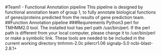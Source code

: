 #Team1 - Functional Annotation pipeline
This pipeline is designed by functional annotation team of group 1, to fully annotate biological functions of genes/proteins predicted from the results of gene prediction team. 
##Function Annotation pipeline
###Requirements
Python3
perl for TMHMM2.0 tool. The installed tool has perl path /usr/bin/perl. If the perl path is different from your local computer, please change it to /usr/bin/perl or make a symbolic link. 
These tools are needed to be included in the current working directory
tmhmm-2.0c
pilercr1.06
signalp-5.0
ncbi-blast-2.8.1+
